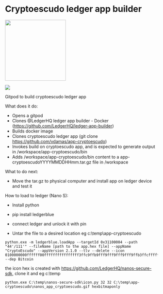 # Cryptoescudo ledger app builder

 <img src="https://www.cryptoescudo.pt/images/logo.png" width="200">
 
 <a href="https://gitpod.io/#https://github.com/vdamas/app-cryptoescudo-builder" target="_blank"><img src="https://gitpod.io/button/open-in-gitpod.svg"></a>
  
Gitpod to build cryptoescudo ledger app<br/>

What does it do:
 - Opens a gitpod 
 - Clones @LedgerHQ ledger app builder - Docker (https://github.com/LedgerHQ/ledger-app-builder)
 - Builds docker image 
 - Clones cryptoescudo ledger app (git clone https://github.com/vdamas/app-cryptoescudo)
 - Invokes build on cryptoescudo app, and is expected to generate output in /workspace/app-cryptoescudo/bin
 - Adds /workspace/app-cryptoescudo/bin content to a app-cryptoescudoYYYYMMDDHHmm.tar.gz file in /workspace

What to do next:
 - Move the tar.gz to physical computer and install app on ledger device and test it

How to load to ledger (Nano S):
 - Install python
 - pip install ledgerblue

 - connect ledger and unlock it with pin
 - Untar the file to a desired location eg c:\temp\app-cryptoescudo
 
 ```
 python.exe -m ledgerblue.loadApp --targetId 0x31100004 --path "44'/111'" --fileName [path to the app.hex file] --appName "CryptoEscudo" --appVersion 2.1.0 --tlv --delete --icon 0100000000ffffff00ffffffffffffffff3ffc9ffb9fff9fff9fff9fff9ffb3ffcffffffffffffffff --dep Bitcoin
 ```
 
 the icon hex is created with https://github.com/LedgerHQ/nanos-secure-sdk, clone it and eg c:\temp 
 ```
 python.exe C:\temp\nanos-secure-sdk\icon.py 32 32 C:\temp\app-cryptoescudo\nanos_app_cryptoescudo.gif hexbitmaponly
 ```
